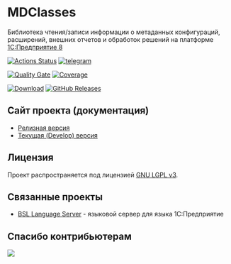 # MDClasses

Библиотека чтения/записи информации о метаданных конфигураций, расширений, внешних отчетов и обработок решений на платформе [1С:Предприятие 8](https://v8.1c.ru/platforma/)

[![Actions Status](https://github.com/1c-syntax/mdclasses/workflows/Java%20CI/badge.svg)](https://github.com/1c-syntax/mdclasses/actions)
[![telegram](https://img.shields.io/badge/telegram-chat-green.svg)](https://t.me/bsl_language_server)

[![Quality Gate](https://sonarcloud.io/api/project_badges/measure?project=1c-syntax_mdclasses&metric=alert_status)](https://sonarcloud.io/dashboard?id=1c-syntax_mdclasses)
[![Coverage](https://sonarcloud.io/api/project_badges/measure?project=1c-syntax_mdclasses&metric=coverage)](https://sonarcloud.io/dashboard?id=1c-syntax_mdclasses)

[![Download](https://img.shields.io/github/release/1c-syntax/mdclasses.svg?label=download&style=flat)](https://github.com/1c-syntax/mdclasses/releases/latest)
[![GitHub Releases](https://img.shields.io/github/downloads/1c-syntax/mdclasses/latest/total?style=flat-square)](https://github.com/1c-syntax/mdclasses/releases)

## Сайт проекта (документация)

- [Релизная версия](https://1c-syntax.github.io/mdclasses/)
- [Текущая (Develop) версия](https://1c-syntax.github.io/mdclasses/dev/)

## Лицензия

Проект распространяется под лицензией [GNU LGPL v3](https://www.gnu.org/licenses/lgpl-3.0.ru.html).

## Связанные проекты

- [BSL Language Server](https://github.com/1c-syntax/bsl-language-server) - языковой сервер для языка 1С:Предприятие

## Спасибо контрибьютерам

<a href="https://github.com/1c-syntax/mdclasses/graphs/contributors">
  <img src="https://contrib.rocks/image?repo=1c-syntax/mdclasses" />
</a>
